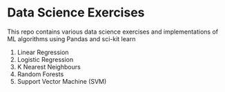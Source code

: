<h1> Data Science Exercises </h2>

This repo contains various data science exercises and implementations of ML algorithms using Pandas and sci-kit learn 
1. Linear Regression
2. Logistic Regression
3. K Nearest Neighbours
4. Random Forests
5. Support Vector Machine (SVM)

